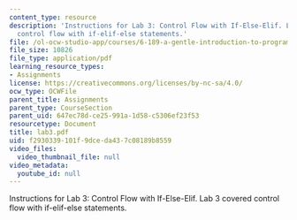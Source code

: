 ```yaml
---
content_type: resource
description: 'Instructions for Lab 3: Control Flow with If-Else-Elif. Lab 3 covered
  control flow with if-elif-else statements.'
file: /ol-ocw-studio-app/courses/6-189-a-gentle-introduction-to-programming-using-python-january-iap-2008/f2930339101f9dceda437c08189b8559_lab3.pdf
file_size: 10826
file_type: application/pdf
learning_resource_types:
- Assignments
license: https://creativecommons.org/licenses/by-nc-sa/4.0/
ocw_type: OCWFile
parent_title: Assignments
parent_type: CourseSection
parent_uid: 647ec78d-ce25-991a-1d58-c5306ef23f53
resourcetype: Document
title: lab3.pdf
uid: f2930339-101f-9dce-da43-7c08189b8559
video_files:
  video_thumbnail_file: null
video_metadata:
  youtube_id: null
---
```

Instructions for Lab 3: Control Flow with If-Else-Elif. Lab 3 covered control flow with if-elif-else statements.